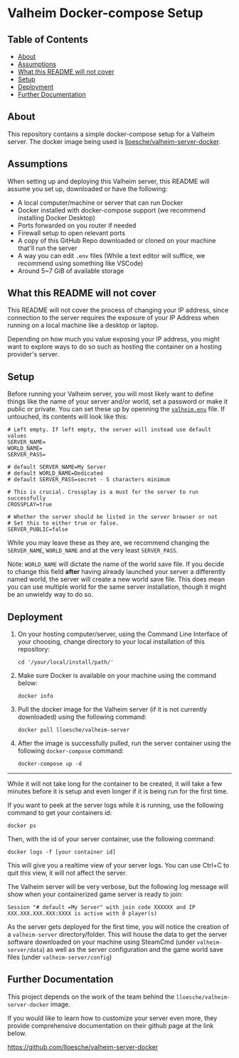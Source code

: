 # Valheim Docker-compose Setup

## Table of Contents

- [About](#about)
- [Assumptions](#assumptions)
- [What this README will not cover](#what-this-guide-will-not-cover)
- [Setup](#setup)
- [Deployment](#deployment)
- [Further Documentation](#further-documentation)

## About

This repository contains a simple docker-compose setup for a Valheim server. The docker image being used is [lloesche/valheim-server-docker](https://github.com/lloesche/valheim-server-docker).

## Assumptions

When setting up and deploying this Valheim server, this README will assume you set up, downloaded or have the following:
 - A local computer/machine or server that can run Docker 
 - Docker installed with docker-compose support (we recommend installing Docker Desktop)
 - Ports forwarded on you router if needed
 - Firewall setup to open relevant ports
 - A copy of this GitHub Repo downloaded or cloned on your machine that'll run the server
 - A way you can edit `.env` files (While a text editor will suffice, we recommend using something like VSCode)
 - Around 5~7 GiB of available storage 

## What this README will not cover

This README will not cover the process of changing your IP address, since connection to the server requires the exposure of your IP Address when running on a local machine like a desktop or laptop. 

Depending on how much you value exposing your IP address, you might want to explore ways to do so such as hosting the container on a hosting provider's server. 

## Setup

Before running your Valheim server, you will most likely want to define things like the name of your server and/or world, set a password or make it public or private. You can set these up by openning the [`valheim.env`]() file. If untouched, its contents will look like this:

```
# Left empty. If left empty, the server will instead use default values
SERVER_NAME=                                       
WORLD_NAME=                                         
SERVER_PASS=                                       

# default SERVER_NAME=My Server                                       
# default WORLD_NAME=Dedicated                                         
# default SERVER_PASS=secret - 5 characters minimum

# This is crucial. Crossplay is a must for the server to run successfully
CROSSPLAY=true

# Whether the server should be listed in the server browser or not
# Set this to either true or false.
SERVER_PUBLIC=false
```

While you may leave these as they are, we recommend changing the `SERVER_NAME`, `WORLD_NAME` and at the very least `SERVER_PASS`. 

Note: `WORLD_NAME` will dictate the name of the world save file. If you decide to change this field **after** having already launched your server a differently named world, the server will create a new world save file. This does mean you can use multiple world for the same server installation, though it might be an unwieldy way to do so.

## Deployment

1. On your hosting computer/server, using the Command Line Interface of your choosing, change directory to your local installation of this repository:
    ```
    cd '/your/local/install/path/'
    ```

2. Make sure Docker is available on your machine using the command below:
    ```
    docker info
    ```

3. Pull the docker image for the Valheim server (if it is not currently downloaded) using the following command:
    ```
    docker pull lloesche/valheim-server
    ```

4. After the image is successfully pulled, run the server container using the following `docker-compose` command:
    ```
    docker-compose up -d
    ```

---

While it will not take long for the container to be created, it will take a few minutes before it is setup and even longer if it is being run for the first time.

If you want to peek at the server logs while it is running, use the following command to get your containers id: 
```
docker ps
```

Then, with the id of your server container, use the following command:
```
docker logs -f [your container id]
```
This will give you a realtime view of your server logs. You can use Ctrl+C to quit this view, it will not affect the server.

The Valheim server will be very verbose, but the following log message will show when your containerized game server is ready to join:
```
Session "# default =My Server" with join code XXXXXX and IP XXX.XXX.XXX.XXX:XXXX is active with 0 player(s)
```
As the server gets deployed for the first time, you will notice the creation of a `valheim-server` directory/folder. This will house the data to get the server software downloaded on your machine using SteamCmd (under `valheim-server/data`) as well as the server configuration and the game world save files (under `valheim-server/config`)

## Further Documentation

This project depends on the work of the team behind the `lloesche/valheim-server-docker` image.

If you would like to learn how to customize your server even more, they provide comprehensive documentation on their github page at the link below. 


https://github.com/lloesche/valheim-server-docker
